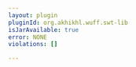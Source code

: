 ```yaml
---
layout: plugin
pluginId: org.akhikhl.wuff.swt-lib
isJarAvailable: true
error: NONE
violations: []

---
```


